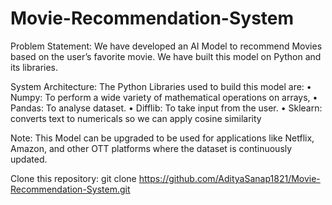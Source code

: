 # Movie-Recommendation-System

Problem Statement:
We have developed an AI Model to recommend Movies based on the user’s favorite movie. 
We have built this model on Python and its libraries.

System Architecture:
The Python Libraries used to build this model are:
•	Numpy: To perform a wide variety of mathematical operations on arrays, 
•	Pandas: To analyse dataset.
•	Difflib: To take input from the user. 
•	Sklearn: converts text to numericals so we can apply cosine similarity 

Note: This Model can be upgraded to be used for applications like Netflix, Amazon, and other OTT platforms where the dataset is continuously updated.

Clone this repository: git clone https://github.com/AdityaSanap1821/Movie-Recommendation-System.git
